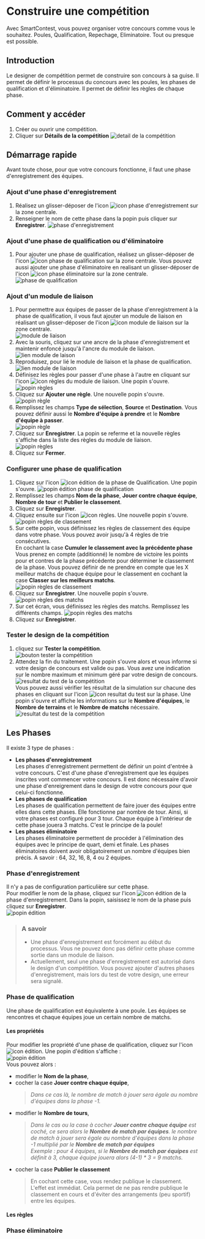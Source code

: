 # Construire une compétition

Avec SmartContest, vous pouvez organiser votre concours comme vous le souhaitez. Poules, Qualification, Repechage, Eliminatoire. Tout ou presque est possible. 

## Introduction

Le designer de compétition permet de construire son concours à sa guise.
Il permet de définir le processus du concours avec les poules, les phases de qualification et d'éliminatoire.
Il permet de définir les règles de chaque phase.

## Comment y accéder

1. Créer ou ouvrir une compétition.
2. Cliquer sur **Détails de la compétition**
 ![detail de la compétition](img/design-competition/1.jpg)

## Démarrage rapide

Avant toute chose, pour que votre concours fonctionne, il faut une phase d'enregistrement des équipes.

### Ajout d'une phase d'enregistrement

1. Réalisez un glisser-déposer de l'icon ![icon phase d'enregistrement](img/design-competition/2.jpg) sur la zone centrale.
2. Renseigner le nom de cette phase dans la popin puis cliquer sur **Enregistrer**.
 ![phase d'enregistrement](img/design-competition/3.jpg)

### Ajout d'une phase de qualification ou d'éliminatoire

1. Pour ajouter une phase de qualification, réalisez un glisser-déposer de l'icon ![icon phase de qualification](img/design-competition/4.jpg) sur la zone centrale.
 Vous pouvez aussi ajouter une phase d'éliminatoire en realisant un glisser-déposer de l'icon ![icon phase éliminatoire](img/design-competition/5.jpg) sur la zone centrale.
 ![phase de qualification](img/design-competition/6.jpg)

### Ajout d'un module de liaison

1. Pour permettre aux équipes de passer de la phase d'enregistrement à la phase de qualification, il vous faut ajouter un module de liaison en réalisant un glisser-déposer de l'icon ![icon module de liaison](img/design-competition/7.jpg) sur la zone centrale.  
 ![module de liaison](img/design-competition/8.jpg)
2. Avec la souris, cliquez sur une ancre de la phase d'enregistrement et maintenir enfoncé jusqu'à l'ancre du module de liaison.  
 ![lien module de laison](img/design-competition/9.jpg)
3. Reproduisez, pour lié le module de liaison et la phase de qualification.
 ![lien module de liaison](img/design-competition/10.jpg)
4. Définisez les règles pour passer d'une phase à l'autre en cliquant sur l'icon ![icon règles](img/design-competition/11.jpg) du module de liaison. Une popin s'ouvre.  
 ![popin règles](img/design-competition/12.jpg)
5. Cliquez sur **Ajouter une règle**. Une nouvelle popin s'ouvre.  
 ![popin règle](img/design-competition/13.jpg)
6. Remplissez les champs **Type de sélection**, **Source** et **Destination**. Vous pouvez définir aussi le **Nombre d'équipe à prendre** et le **Nombre d'équipe à passer**.  
 ![popin règle](img/design-competition/14.jpg)
7. Cliquez sur **Enregistrer**. La popin se referme et la nouvelle règles s'affiche dans la liste des règles du module de liaison.  
 ![popin règles](img/design-competition/15.jpg)
8. Cliquez sur **Fermer**.

### Configurer une phase de qualification

1. Cliquez sur l'icon ![icon édition](img/design-competition/16.jpg) de la phase de Qualification. Une popin s'ouvre.
 ![popin édition phase de qualification](img/design-competition/17.jpg)
2. Remplissez les champs **Nom de la phase**, **Jouer contre chaque équipe**, **Nombre de tour** et **Publier le classement**.
3. Cliquez sur **Enregistrer**.
4. Cliquez ensuite sur l'icon ![icon règles](img/design-competition/11.jpg). Une nouvelle popin s'ouvre.  
 ![popin règles de classement](img/design-competition/18.jpg)
5. Sur cette popin, vous définissez les règles de classement des équipe dans votre phase. Vous pouvez avoir jusqu'à 4 règles de trie consécutives.  
 En cochant la case **Cumuler le classement avec la précédente phase** Vous prenez en compte (additionné) le nombre de victoire les points pour et contres de la phase précédente pour déterminer le classement de la phase.
 Vous pouvez définir de ne prendre en compte que les X meilleur matchs de chaque équipe pour le classement en cochant la case **Classer sur les meilleurs matchs**.  
 ![popin règles de classement](img/design-competition/19.jpg)
6. Cliquez sur **Enregistrer**. Une nouvelle popin s'ouvre.  
 ![popin règles des matchs](img/design-competition/20.jpg)
7. Sur cet écran, vous définissez les règles des matchs. Remplissez les différents champs.
 ![popin règles des matchs](img/design-competition/21.jpg)
8. Cliquez sur **Enregistrer**.

### Tester le design de la compétition

1. cliquez sur **Tester la compétition**.  
 ![bouton tester la compétition](img/design-competition/22.jpg)
2. Attendez la fin du traitement. Une popin s'ouvre alors et vous informe si votre design de concours est valide ou pas. Vous avez une indication sur le nombre maximum et minimum géré par votre design de concours.
 ![resultat du test de la compétition](img/design-competition/23.jpg)  
  Vous pouvez aussi vérifier les résultat de la simulation sur chacune des phases en cliquant sur l'icon ![icon resultat du test sur la phase](img/design-competition/24.jpg). Une popin s'ouvre et affiche les informations sur le **Nombre d'équipes**, le **Nombre de terrains** et le **Nombre de matchs** nécessaire.  
  ![resultat du test de la compétition](img/design-competition/25.jpg)

## Les Phases

Il existe 3 type de phases :

* **Les phases d'enregistrement**  
  Les phases d'enregistrement permettent de définir un point d'entrée à votre concours. C'est d'une phase d'enregistrement que les équipes inscrites vont commencer votre concours. Il est donc nécessaire d'avoir une phase d'enreigrement dans le design de votre concours pour que celui-ci fonctionne.
* **Les phases de qualification**  
  Les phases de qualification permettent de faire jouer des équipes entre elles dans cette phases. Elle fonctionne par nombre de tour. Ainsi, si votre phases est configuré pour 3 tour. Chaque équipe à l'intérieur de cette phase jouera 3 matchs. C'est le principe de la poule!
* **Les phases éliminatoire**  
  Les phases éliminatoire permettent de procéder à l'élimination des équipes avec le principe de quart, demi et finale. Les phases éliminatoires doivent avoir obligatoirement un nombre d'équipes bien précis. A savoir : 64, 32, 16, 8, 4 ou 2 équipes.

### Phase d'enregistrement

Il n'y a pas de configuration particulière sur cette phase.  
Pour modifier le nom de la phase, cliquez sur l'icon ![icon édition](img/design-competition/16.jpg) de la phase d'enregistrement.
Dans la popin, saisissez le nom de la phase puis cliquez sur **Enregistrer**.  
![popin édition](img/design-competition/26.jpg)

> ### A savoir
> + Une phase d'enregistrement est forcément au début du processus. Vous ne pouvez donc pas définir cette phase comme sortie dans un module de liaison.
> + Actuellement, seul une phase d'enregistrement est autorisé dans le design d'un compétition. Vous pouvez ajouter d'autres phases d'enregistrement, mais lors du test de votre design, une erreur sera signalé.

### Phase de qualification

Une phase de qualification est équivalente à une poule. Les équipes se rencontres et chaque équipes joue un certain nombre de matchs.

#### Les propriétés

Pour modifier les propriété d'une phase de qualification, cliquez sur l'icon ![icon édition](img/design-competition/16.jpg).
Une popin d'édition s'affiche :  
![popin édition](img/design-competition/27.jpg)  
Vous pouvez alors :  
* modifier le **Nom de la phase**,
* cocher la case **Jouer contre chaque équipe**,
  > *Dans ce cas là, le nombre de match à jouer sera égale au nombre d'équipes dans la phase -1.*
* modifier le **Nombre de tours**,
  > *Dans le cas ou la case à cocher **Jouer contre chaque équipe** est coché, ce sera alors le **Nombre de match par équipes**. le nombre de match à jouer sera égale au nombre d'équipes dans la phase -1 multiplié par le **Nombre de match par équipes**  
  Exemple : pour 4 équipes, si le **Nombre de match par équipes** est définit à 3, chaque équipe jouera alors (4-1) * 3 = 9 matchs.*
* cocher la case **Publier le classement**
  >  En cochant cette case, vous rendez publique le classement. L'effet est immédiat. Cela permet de ne pas rendre publique le classement en cours et d'éviter des arrangements (peu sportif) entre les équipes.

#### Les règles

### Phase éliminatoire